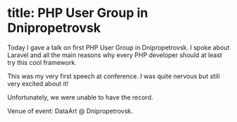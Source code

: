 title: PHP User Group in Dnipropetrovsk
===
Today I gave a talk on first PHP User Group in Dnipropetrovsk. I spoke about Laravel and all the main reasons why
every PHP developer should at least try this cool framework.

This was my very first speech at conference. I was quite nervous but still very excited about it!

Unfortunately, we were unable to have the record.

Venue of event: DataArt @ Dnipropetrovsk.
